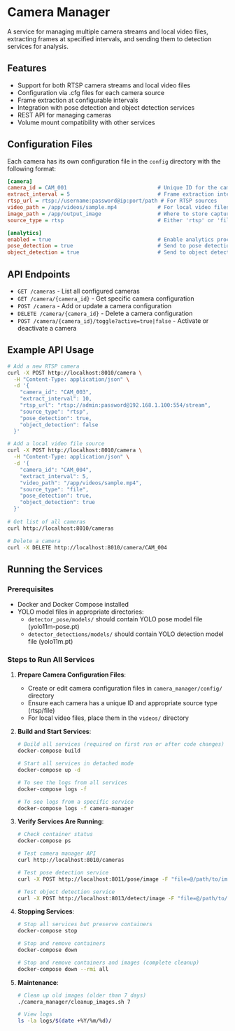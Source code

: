 # Camera Manager

A service for managing multiple camera streams and local video files, extracting frames at specified intervals, and sending them to detection services for analysis.

## Features

- Support for both RTSP camera streams and local video files
- Configuration via .cfg files for each camera source
- Frame extraction at configurable intervals
- Integration with pose detection and object detection services
- REST API for managing cameras
- Volume mount compatibility with other services

## Configuration Files

Each camera has its own configuration file in the `config` directory with the following format:

```ini
[camera]
camera_id = CAM_001                             # Unique ID for the camera
extract_interval = 5                            # Frame extraction interval in seconds
rtsp_url = rtsp://username:password@ip:port/path # For RTSP sources
video_path = /app/videos/sample.mp4             # For local video files
image_path = /app/output_image                  # Where to store captured frames
source_type = rtsp                              # Either 'rtsp' or 'file'

[analytics]
enabled = true                                  # Enable analytics processing
pose_detection = true                           # Send to pose detection service
object_detection = true                         # Send to object detection service
```

## API Endpoints

- `GET /cameras` - List all configured cameras
- `GET /camera/{camera_id}` - Get specific camera configuration
- `POST /camera` - Add or update a camera configuration
- `DELETE /camera/{camera_id}` - Delete a camera configuration
- `POST /camera/{camera_id}/toggle?active=true|false` - Activate or deactivate a camera

## Example API Usage

```bash
# Add a new RTSP camera
curl -X POST http://localhost:8010/camera \
  -H "Content-Type: application/json" \
  -d '{
    "camera_id": "CAM_003",
    "extract_interval": 10,
    "rtsp_url": "rtsp://admin:password@192.168.1.100:554/stream",
    "source_type": "rtsp",
    "pose_detection": true,
    "object_detection": false
  }'

# Add a local video file source
curl -X POST http://localhost:8010/camera \
  -H "Content-Type: application/json" \
  -d '{
    "camera_id": "CAM_004",
    "extract_interval": 5,
    "video_path": "/app/videos/sample.mp4",
    "source_type": "file",
    "pose_detection": true,
    "object_detection": true
  }'
  
# Get list of all cameras
curl http://localhost:8010/cameras

# Delete a camera
curl -X DELETE http://localhost:8010/camera/CAM_004
```

## Running the Services

### Prerequisites
- Docker and Docker Compose installed
- YOLO model files in appropriate directories:
  - `detector_pose/models/` should contain YOLO pose model file (yolo11m-pose.pt)
  - `detector_detections/models/` should contain YOLO detection model file (yolo11m.pt)

### Steps to Run All Services

1. **Prepare Camera Configuration Files**:
   - Create or edit camera configuration files in `camera_manager/config/` directory
   - Ensure each camera has a unique ID and appropriate source type (rtsp/file)
   - For local video files, place them in the `videos/` directory

2. **Build and Start Services**:
   ```bash
   # Build all services (required on first run or after code changes)
   docker-compose build
   
   # Start all services in detached mode
   docker-compose up -d
   
   # To see the logs from all services
   docker-compose logs -f
   
   # To see logs from a specific service
   docker-compose logs -f camera-manager
   ```

3. **Verify Services Are Running**:
   ```bash
   # Check container status
   docker-compose ps
   
   # Test camera manager API
   curl http://localhost:8010/cameras
   
   # Test pose detection service
   curl -X POST http://localhost:8011/pose/image -F "file=@/path/to/image.jpg" -F "output_image=1" -F "camera_id=TEST"
   
   # Test object detection service
   curl -X POST http://localhost:8013/detect/image -F "file=@/path/to/image.jpg" -F "output_image=1" -F "camera_id=TEST"
   ```

4. **Stopping Services**:
   ```bash
   # Stop all services but preserve containers
   docker-compose stop
   
   # Stop and remove containers
   docker-compose down
   
   # Stop and remove containers and images (complete cleanup)
   docker-compose down --rmi all
   ```

5. **Maintenance**:
   ```bash
   # Clean up old images (older than 7 days)
   ./camera_manager/cleanup_images.sh 7
   
   # View logs
   ls -la logs/$(date +%Y/%m/%d)/
   ```
